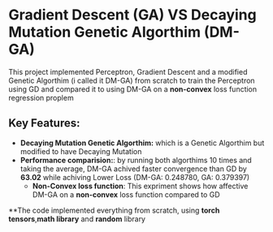 # Gradient Descent (GA) VS Decaying Mutation Genetic Algorthim (DM-GA)

This project implemented Perceptron, Gradient Descent and a modified Genetic Algorthim (i called it DM-GA) from scratch to train the Perceptron using GD and compared it to using DM-GA on a **non-convex** loss function regression proplem

## Key Features:
- **Decaying Mutation Genetic Algorthim:** which is a Genetic Algorthim but modified to have Decaying Mutation
- **Performance comparision:**: by running both algorthims 10 times and taking the average, DM-GA achived faster convergence than GD by **63.02** while achiving Lower Loss (DM-GA: 0.248780, GA: 0.379397)
  - **Non-Convex loss function**: This expriment shows how affective DM-GA on a **non-convex** loss function compared to GD

**The code implemented everything from scratch, using **torch tensors**,**math library** and **random** library
